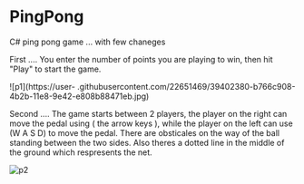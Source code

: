 # PingPong
C# ping pong game ... with few chaneges


First .... You enter the number of points you are playing to win, then hit "Play" to start the game.



![p1](https://user-
.githubusercontent.com/22651469/39402380-b766c908-4b2b-11e8-9e42-e808b88471eb.jpg)




Second .... The game starts between 2 players, the player on the right can move the pedal using ( the arrow keys ), while the player on the left can use (W A S D) to move the pedal.
There are obsticales on the way of the ball standing between the two sides. Also theres a dotted line in the middle of the ground which respresents the net.




![p2](https://user-images.githubusercontent.com/22651469/39402379-b756deee-4b2b-11e8-8abd-dc9c73a57297.jpg)
